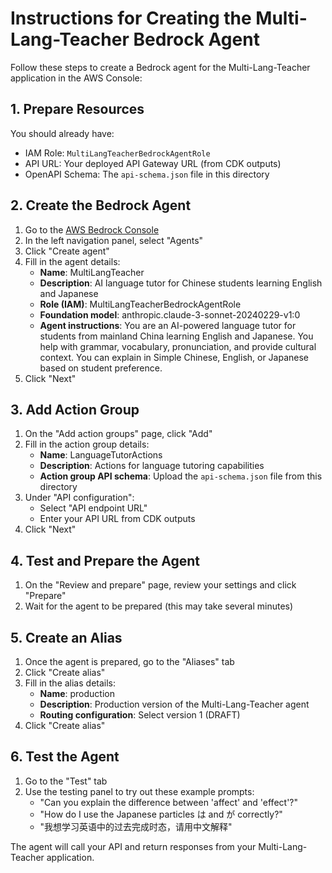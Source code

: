 # Instructions for Creating the Multi-Lang-Teacher Bedrock Agent

Follow these steps to create a Bedrock agent for the Multi-Lang-Teacher application in the AWS Console:

## 1. Prepare Resources

You should already have:
- IAM Role: `MultiLangTeacherBedrockAgentRole`
- API URL: Your deployed API Gateway URL (from CDK outputs)
- OpenAPI Schema: The `api-schema.json` file in this directory

## 2. Create the Bedrock Agent

1. Go to the [AWS Bedrock Console](https://console.aws.amazon.com/bedrock/)
2. In the left navigation panel, select "Agents"
3. Click "Create agent"
4. Fill in the agent details:
   - **Name**: MultiLangTeacher
   - **Description**: AI language tutor for Chinese students learning English and Japanese
   - **Role (IAM)**: MultiLangTeacherBedrockAgentRole
   - **Foundation model**: anthropic.claude-3-sonnet-20240229-v1:0
   - **Agent instructions**: You are an AI-powered language tutor for students from mainland China learning English and Japanese. You help with grammar, vocabulary, pronunciation, and provide cultural context. You can explain in Simple Chinese, English, or Japanese based on student preference.
5. Click "Next"

## 3. Add Action Group

1. On the "Add action groups" page, click "Add"
2. Fill in the action group details:
   - **Name**: LanguageTutorActions
   - **Description**: Actions for language tutoring capabilities
   - **Action group API schema**: Upload the `api-schema.json` file from this directory
3. Under "API configuration":
   - Select "API endpoint URL"
   - Enter your API URL from CDK outputs
4. Click "Next"

## 4. Test and Prepare the Agent

1. On the "Review and prepare" page, review your settings and click "Prepare"
2. Wait for the agent to be prepared (this may take several minutes)

## 5. Create an Alias

1. Once the agent is prepared, go to the "Aliases" tab
2. Click "Create alias"
3. Fill in the alias details:
   - **Name**: production
   - **Description**: Production version of the Multi-Lang-Teacher agent
   - **Routing configuration**: Select version 1 (DRAFT)
4. Click "Create alias"

## 6. Test the Agent

1. Go to the "Test" tab
2. Use the testing panel to try out these example prompts:
   - "Can you explain the difference between 'affect' and 'effect'?"
   - "How do I use the Japanese particles は and が correctly?"
   - "我想学习英语中的过去完成时态，请用中文解释"

The agent will call your API and return responses from your Multi-Lang-Teacher application. 